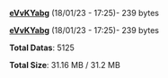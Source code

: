 [**eVvKYabg**](/data/eVvKYabg.txt) (18/01/23 - 17:25)- 239 bytes

[**eVvKYabg**](/data/eVvKYabg.txt) (18/01/23 - 17:25)- 239 bytes

**Total Datas**: 5125

**Total Size**: 31.16 MB / 31.2 MB